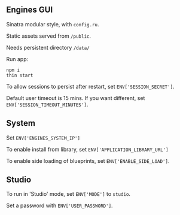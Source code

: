 Engines GUI
-----------

Sinatra modular style, with `config.ru`.

Static assets served from `/public`.

Needs persistent directory `/data/`

Run app:
```console
npm i
thin start
```

To allow sessions to persist after restart, set `ENV['SESSION_SECRET']`.

Default user timeout is 15 mins. If you want different, set `ENV['SESSION_TIMEOUT_MINUTES']`.

System
------

Set `ENV['ENGINES_SYSTEM_IP']`

To enable install from library, set `ENV['APPLICATION_LIBRARY_URL']`

To enable side loading of blueprints, set `ENV['ENABLE_SIDE_LOAD']`.


Studio
------

To run in 'Studio' mode, set `ENV['MODE']` to `studio`.

Set a password with `ENV['USER_PASSWORD']`.
